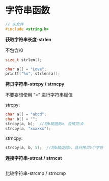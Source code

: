 # 字符串函数

```c
// 头文件
#include <string.h>
```

**获取字符串长度-strlen**

不包含\0

```c
size_t strlen(); 

char a[] = "Love";
printf("%u", strlen(a));
```

**拷贝字符串-strcpy / strncpy**

不要妄想使用 “=” 进行字符串赋值

strcpy:

```c
char a[] = "abcd";
char b[] = "";
strcpy(a, b);  //将b赋值到a，会拷贝\0
strcpy(a, "xxxxxx");
```

strncpy:

```c
strcpy(a, b, 5);  //将b赋值到a，且只拷贝5个字符
```

**连接字符串-strcat / strncat**

```c

```

比较字符串-strcmp / strncmp

